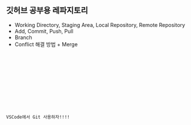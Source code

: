 ## 깃허브 공부용 레파지토리

- Working Directory, Staging Area, Local Repository, Remote Repository
- Add, Commit, Push, Pull
- Branch
- Conflict 해결 방법 + Merge

<code>
<!DOCTYPE html>
<html lang="en">
<head>
    <meta charset="UTF-8">
    <meta http-equiv="X-UA-Compatible" content="IE-egde">
    <meta name="viewport" content="width=divice-width, initial-scale=1.0">
    <title>이건 새로운 기능!!</title>
</head>
<body>
    <p>VSCode에서 Git 사용하자!!!!</p>

</body>
</html>
</code>